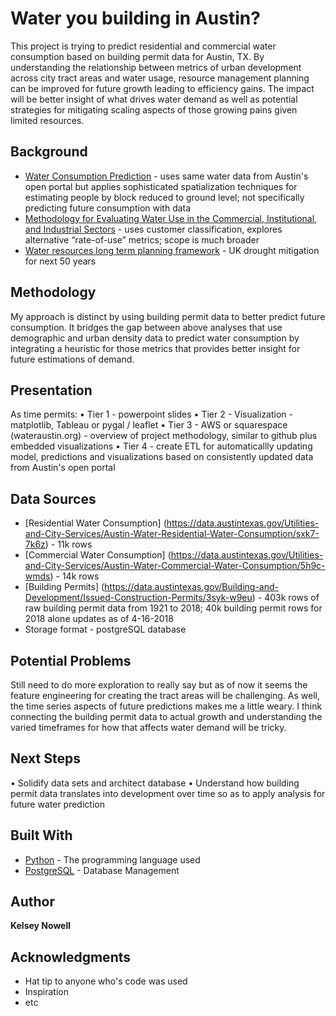 # Water you building in Austin?

This project is trying to predict residential and commercial water consumption based on building permit data for Austin, TX. By understanding the relationship between metrics of urban development across city tract areas and water usage, resource management planning can be improved for future growth leading to efficiency gains. The impact will be better insight of what drives water demand as well as potential strategies for mitigating scaling aspects of those growing pains given limited resources.


## Background

* [Water Consumption Prediction](https://okavvada.github.io/Water_Consumption_Prediction/) - uses same water data from Austin's open portal but applies sophisticated spatialization techniques for estimating people by block reduced to ground level; not specifically predicting future consumption with data
* [Methodology for Evaluating Water Use in the Commercial, Institutional, and Industrial Sectors](http://www.waterrf.org/PublicReportLibrary/4375.pdf) - uses customer classification, explores alternative “rate-of-use” metrics; scope is much broader
* [Water resources long term planning framework](https://www.water.org.uk/policy/environment/water-resources) - UK drought mitigation for next 50 years


## Methodology

My approach is distinct by using building permit data to better predict future consumption. It bridges the gap between above analyses that use demographic and urban density data to predict water consumption by integrating a heuristic for those metrics that provides better insight for future estimations of demand.


## Presentation

As time permits:
•	Tier 1 - powerpoint slides
• Tier 2 - Visualization - matplotlib, Tableau or pygal / leaflet
•	Tier 3 - AWS or squarespace (wateraustin.org) - overview of project methodology, similar to github plus embedded visualizations
• Tier 4 - create ETL for automaticallly updating model, predictions and visualizations based on consistently updated data from Austin's open portal


## Data Sources

* [Residential Water Consumption] (https://data.austintexas.gov/Utilities-and-City-Services/Austin-Water-Residential-Water-Consumption/sxk7-7k6z) - 11k rows
* [Commercial Water Consumption] (https://data.austintexas.gov/Utilities-and-City-Services/Austin-Water-Commercial-Water-Consumption/5h9c-wmds) - 14k rows
* [Building Permits] (https://data.austintexas.gov/Building-and-Development/Issued-Construction-Permits/3syk-w9eu) - 403k rows of raw building permit data from 1921 to 2018; 40k building permit rows for 2018 alone updates as of 4-16-2018
* Storage format - postgreSQL database


## Potential Problems

Still need to do more exploration to really say but as of now it seems the feature engineering for creating the tract areas will be challenging. As well, the time series aspects of future predictions makes me a little weary. I think connecting the building permit data to actual growth and understanding the varied timeframes for how that affects water demand will be tricky.


## Next Steps

•	Solidify data sets and architect database
•	Understand how building permit data translates into development over time so as to apply analysis for future water prediction


## Built With

* [Python](https://docs.python.org/3/) - The programming language used
* [PostgreSQL](https://www.postgresql.org/) - Database Management

## Author

**Kelsey Nowell**

## Acknowledgments

* Hat tip to anyone who's code was used
* Inspiration
* etc
